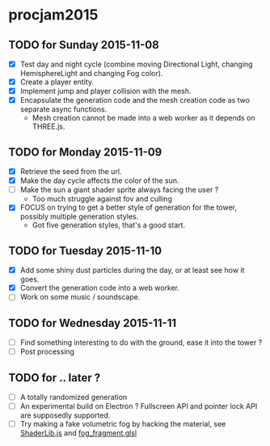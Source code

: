 # procjam2015

## TODO for Sunday 2015-11-08

- [X] Test day and night cycle (combine moving Directional Light, changing HemisphereLight and changing Fog color).
- [X] Create a player entity.
- [X] Implement jump and player collision with the mesh.
- [X] Encapsulate the generation code and the mesh creation code as two separate async functions.
  - Mesh creation cannot be made into a web worker as it depends on THREE.js.

## TODO for Monday 2015-11-09

- [X] Retrieve the seed from the url.
- [X] Make the day cycle affects the color of the sun.
- [ ] Make the sun a giant shader sprite always facing the user ?
  - Too much struggle against fov and culling
- [X] FOCUS on trying to get a better style of generation for the tower, possibly multiple generation styles.
  - Got five generation styles, that's a good start.

## TODO for Tuesday 2015-11-10

- [X] Add some shiny dust particles during the day, or at least see how it goes.
- [X] Convert the generation code into a web worker.
- [ ] Work on some music / soundscape.

## TODO for Wednesday 2015-11-11

- [ ] Find something interesting to do with the ground, ease it into the tower ?
- [ ] Post processing

## TODO for .. later ?

- [ ] A totally randomized generation
- [ ] An experimental build on Electron ? Fullscreen API and pointer lock API are supposedly supported.
- [ ] Try making a fake volumetric fog by hacking the material, see [ShaderLib.js](https://github.com/mrdoob/three.js/blob/master/src/renderers/shaders/ShaderLib.js) and [fog_fragment.glsl](https://github.com/mrdoob/three.js/blob/master/src/renderers/shaders/ShaderChunk/fog_fragment.glsl)
